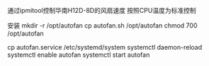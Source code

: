 通过ipmitool控制华南H12D-8D的风扇速度
按照CPU温度为标准控制

安装
mkdir -r /opt/autofan
cp autofan.sh /opt/autofan
chmod 700 /opt/autofan

cp autofan.service /etc/systemd/system
systemctl daemon-reload
systemctl enable autofan
systemctl start autofan
